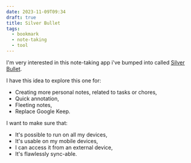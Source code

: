 ```yaml
---
date: 2023-11-09T09:34
draft: true
title: Silver Bullet
tags:
  - bookmark
  - note-taking
  - tool
---
```

I'm very interested in this note-taking app i've bumped into called [Silver Bullet](https://silverbullet.md/).

I have this idea to explore this one for:
- Creating more personal notes, related to tasks or chores,
- Quick annotation,
- Fleeting notes,
- Replace Google Keep.

I want to make sure that:
- It's possible to run on all my devices,
- It's usable on my mobile devices,
- I can access it from an external device,
- It's flawlessly sync-able.